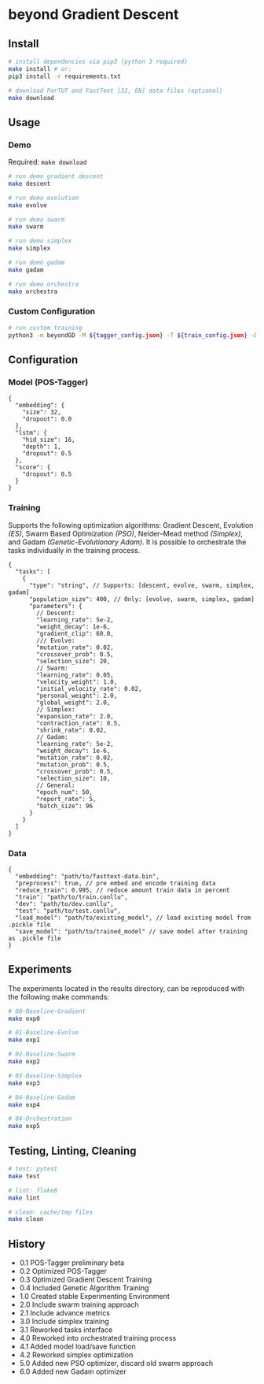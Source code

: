 # beyond Gradient Descent

## Install

```bash
# install dependencies via pip3 (python 3 required)
make install # or:
pip3 install -r requirements.txt

# download ParTUT and FastText [32, EN] data files (optional)
make download
```

## Usage

### Demo

Required: `make download`

```bash
# run demo gradient descent
make descent

# run demo evolution
make evolve

# run demo swarm
make swarm

# run demo simplex
make simplex

# run demo gadam
make gadam

# run demo orchestra
make orchestra
```

### Custom Configuration

```bash
# run custom training
python3 -m beyondGD -M ${tagger_config.json} -T ${train_config.json} -D ${data_config.json}
```

## Configuration

### Model (POS-Tagger)

```jsonc
{
  "embedding": {
    "size": 32,
    "dropout": 0.0
  },
  "lstm": {
    "hid_size": 16,
    "depth": 1,
    "dropout": 0.5
  },
  "score": {
    "dropout": 0.5
  }
}
```

### Training

Supports the following optimization algorithms: Gradient Descent, Evolution _(ES)_, Swarm Based Optimization _(PSO)_, Nelder–Mead method _(Simplex)_, and Gadam _(Genetic-Evolutionary Adam)_.
It is possible to orchestrate the tasks individually in the training process.

```jsonc
{
  "tasks": [
    {
      "type": "string", // Supports: [descent, evolve, swarm, simplex, gadam]
      "population_size": 400, // Only: [evolve, swarm, simplex, gadam]
      "parameters": {
        // Descent:
        "learning_rate": 5e-2,
        "weight_decay": 1e-6,
        "gradient_clip": 60.0,
        /// Evolve:
        "mutation_rate": 0.02,
        "crossover_prob": 0.5,
        "selection_size": 20,
        // Swarm:
        "learning_rate": 0.05,
        "velocity_weight": 1.0,
        "initial_velocity_rate": 0.02,
        "personal_weight": 2.0,
        "global_weight": 2.0,
        // Simplex:
        "expansion_rate": 2.0,
        "contraction_rate": 0.5,
        "shrink_rate": 0.02,
        // Gadam:
        "learning_rate": 5e-2,
        "weight_decay": 1e-6,
        "mutation_rate": 0.02,
        "mutation_prob": 0.5,
        "crossover_prob": 0.5,
        "selection_size": 10,
        // General:
        "epoch_num": 50,
        "report_rate": 5,
        "batch_size": 96
      }
    }
  ]
}
```

### Data

```jsonc
{
  "embedding": "path/to/fasttext-data.bin",
  "preprocess": true, // pre embed and encode training data
  "reduce_train": 0.995, // reduce amount train data in percent
  "train": "path/to/train.conllu",
  "dev": "path/to/dev.conllu",
  "test": "path/to/test.conllu",
  "load_model": "path/to/existing_model", // load existing model from .pickle file
  "save_model": "path/to/trained_model" // save model after training as .pickle file
}
```

## Experiments

The experiments located in the results directory, can be reproduced with the following make commands:

```bash
# 00-Baseline-Gradient
make exp0

# 01-Baseline-Evolve
make exp1

# 02-Baseline-Swarm
make exp2

# 03-Baseline-Simplex
make exp3

# 04-Baseline-Gadam
make exp4

# 04-Orchestration
make exp5
```

## Testing, Linting, Cleaning

```bash
# test: pytest
make test

# lint: flake8
make lint

# clean: cache/tmp files
make clean
```

## History

- 0.1 POS-Tagger preliminary beta
- 0.2 Optimized POS-Tagger
- 0.3 Optimized Gradient Descent Training
- 0.4 Included Genetic Algorithm Training
- 1.0 Created stable Experimenting Environment
- 2.0 Include swarm training approach
- 2.1 Include advance metrics
- 3.0 Include simplex training
- 3.1 Reworked tasks interface
- 4.0 Reworked into orchestrated training process
- 4.1 Added model load/save function
- 4.2 Reworked simplex optimization
- 5.0 Added new PSO optimizer, discard old swarm approach
- 6.0 Added new Gadam optimizer
